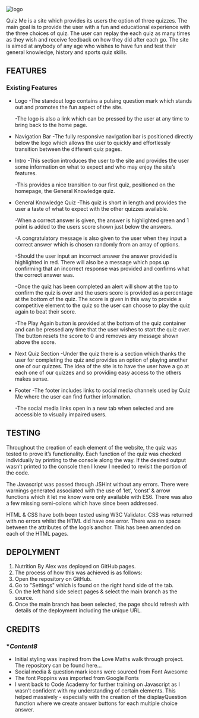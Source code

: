 ![logo](https://user-images.githubusercontent.com/122832821/235623180-19b80197-3be5-4ca5-adb9-13cfae1196b6.jpeg)

Quiz Me is a site which provides its users the option of three quizzes. The main goal is to provide the user with a fun and educational experience with the three choices of quiz. The user can replay the each quiz as many times as they wish and receive feedback on how they did after each go. The site is aimed at anybody of any age who wishes to have fun and test their general knowledge, history and sports quiz skills. 

## **FEATURES**

### **Existing Features**

* Logo
  -The standout logo contains a pulsing question mark which stands out and promotes the fun aspect of the site.
  
  -The logo is also a link which can be pressed by the user at any time to bring back to the home page.

* Navigation Bar
  -The fully responsive navigation bar is positioned directly below the logo which allows the user to quickly and effortlessly transition   between the different quiz pages.

* Intro
  -This section introduces the user to the site and provides the user some information on what to expect and who may enjoy the site’s features.
  
  -This provides a nice transition to our first quiz, positioned on the homepage, the General Knowledge quiz.

* General Knowledge Quiz
  -This quiz is short in length and provides the user a taste of what to expect with the other quizzes available. 
  
  -When a correct answer is given, the answer is highlighted green and 1 point is added to the users score shown just below the answers.
  
  -A congratulatory message is also given to the user when they input a correct answer which is chosen randomly from an array of options.
  
  -Should the user input an incorrect answer the answer provided is highlighted in red. There will also be a message which pops up confirming that an incorrect response was provided and confirms what the correct answer was.
  
  -Once the quiz has been completed an alert will show at the top to confirm the quiz is over and the users score is provided as a percentage at the bottom of the quiz. The score is given in this way to provide a competitive element to the quiz so the user can choose to play the quiz again to beat their score.
  
  -The Play Again button is provided at the bottom of the quiz container and can be pressed any time that the user wishes to start the quiz over. The button resets the score to 0 and removes any message shown above the score.

* Next Quiz Section
  -Under the quiz there is a section which thanks the user for completing the quiz and provides an option of playing another one of our quizzes. The idea of the site is to have the user have a go at each one of our quizzes and so providing easy access to the others makes sense.

* Footer
  -The footer includes links to social media channels used by Quiz Me where the user can find further information. 
  
  -The social media links open in a new tab when selected and are accessible to visually impaired users.

## **TESTING**

Throughout the creation of each element of the website, the quiz was tested to prove it’s functionality. Each function of the quiz was checked individually by printing to the console along the way. If the desired output wasn’t printed to the console then I knew I needed to revisit the portion of the code. 

The Javascript was passed through JSHint without any errors. There were warnings generated associated with the use of ‘let’, ‘const’ & arrow functions which it let me know were only available with ES6. There was also a few missing semi-colons which have since been addressed.

HTML & CSS have both been tested using W3C Validator. CSS was returned with no errors whilst the HTML did have one error. There was no space between the attributes of the logo’s anchor. This has been amended on each of the HTML pages. 

## **DEPOLYMENT**
  1. Nutrition By Alex was deployed on GitHub pages.
  2. The process of how this was achieved is as follows:
  3. Open the repository on GitHub.
  4. Go to "Settings" which is found on the right hand side of the tab.
  5. On the left hand side select pages & select the main branch as the source.
  6. Once the main branch has been selected, the page should refresh with details of the deployment including the unique URL.

## **CREDITS**

### **Content8*

  * Initial styling was inspired from the Love Maths walk through project. The repository can be found here… 
  * Social media & question mark icons were sourced from Font Awesome
  * The font Poppins was imported from Google Fonts
  * I went back to Code Academy for further training on Javascript as I wasn’t confident with my understanding of certain elements. This helped massively - especially with the creation of the displayQuestion function where we create answer buttons for each multiple choice answer.


	
